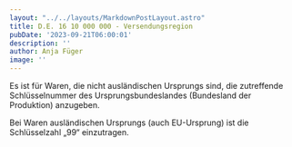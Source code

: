 ```yaml
---
layout: "../../layouts/MarkdownPostLayout.astro"
title: D.E. 16 10 000 000 - Versendungsregion
pubDate: '2023-09-21T06:00:01'
description: ''
author: Anja Füger
image: ''
---
```


Es ist für Waren, die nicht ausländischen Ursprungs sind, die zutreffende Schlüsselnummer des Ursprungsbundeslandes (Bundesland der Produktion) anzugeben.

Bei Waren ausländischen Ursprungs (auch EU-Ursprung) ist die Schlüsselzahl „99“ einzutragen.